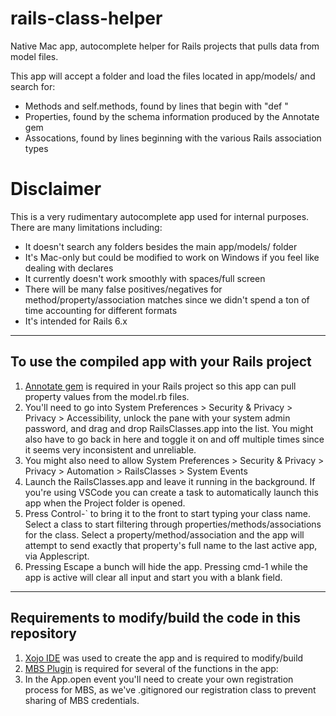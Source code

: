 # rails-class-helper
 Native Mac app, autocomplete helper for Rails projects that pulls data from model files. 

This app will accept a folder and load the files located in app/models/ and search for:
- Methods and self.methods, found by lines that begin with "def "
- Properties, found by the schema information produced by the Annotate gem
- Assocations, found by lines beginning with the various Rails association types

# **Disclaimer**
This is a very rudimentary autocomplete app used for internal purposes. There are many limitations including:
- It doesn't search any folders besides the main app/models/ folder
- It's Mac-only but could be modified to work on Windows if you feel like dealing with declares
- It currently doesn't work smoothly with spaces/full screen
- There will be many false positives/negatives for method/property/association matches since we didn't spend a ton of time accounting for different formats
- It's intended for Rails 6.x

---
## To use the compiled app with your Rails project
1. [Annotate gem](https://github.com/ctran/annotate_models) is required in your Rails project so this app can pull property values from the model.rb files.
2. You'll need to go into System Preferences > Security & Privacy > Privacy > Accessibility, unlock the pane with your system admin password, and drag and drop RailsClasses.app into the list. You might also have to go back in here and toggle it on and off multiple times since it seems very inconsistent and unreliable.
3. You might also need to allow System Preferences > Security & Privacy > Privacy > Automation > RailsClasses > System Events
4. Launch the RailsClasses.app and leave it running in the background. If you're using VSCode you can create a task to automatically launch this app when the Project folder is opened.
5. Press Control-` to bring it to the front to start typing your class name. Select a class to start filtering through properties/methods/associations for the class. Select a property/method/association and the app will attempt to send exactly that property's full name to the last active app, via Applescript.
6. Pressing Escape a bunch will hide the app. Pressing cmd-1 while the app is active will clear all input and start you with a blank field.

---
## Requirements to modify/build the code in this repository
1. [Xojo IDE](https://www.xojo.com) was used to create the app and is required to modify/build
2. [MBS Plugin](https://www.monkeybreadsoftware.net) is required for several of the functions in the app:
3. In the App.open event you'll need to create your own registration process for MBS, as we've .gitignored our registration class to prevent sharing of MBS credentials.